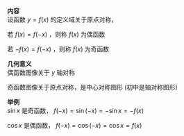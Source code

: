 **内容**  
设函数 $y=f(x)$ 的定义域关于原点对称，  
  
若 $f(x)=f(-x)$ ，则称 $f(x)$ 为偶函数  
  
若 $-f(x)=f(-x)$ ，则称 $f(x)$ 为奇函数  
  
**几何意义**  
偶函数图像关于 $y$ 轴对称  
  
奇函数图像关于原点对称，是中心对称图形 (初中是轴对称图形)  
  
**举例**  
$\sin x$ 是奇函数， $f(-x)=\sin(-x)=-\sin x=-f(x)$  
  
$\cos x$ 是偶函数， $f(-x)=\cos(-x)=\cos x=f(x)$  
